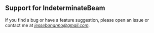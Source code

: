 ## Support for IndeterminateBeam

If you find a bug or have a feature suggestion, please open an issue or contact me at *jessebonanno@gmail.com*.

